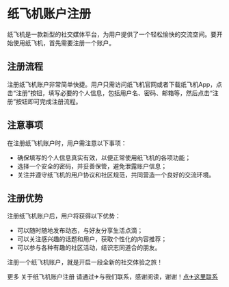 # 纸飞机账户注册

纸飞机是一款新型的社交媒体平台，为用户提供了一个轻松愉快的交流空间。要开始使用纸飞机，首先需要注册一个账户。

## 注册流程

注册纸飞机账户非常简单快捷。用户只需访问纸飞机官网或者下载纸飞机App，点击“注册”按钮，填写必要的个人信息，包括用户名、密码、邮箱等，然后点击“注册”按钮即可完成注册流程。

## 注意事项

在注册纸飞机账户时，用户需注意以下事项：

- 确保填写的个人信息真实有效，以便正常使用纸飞机的各项功能；
- 选择一个安全的密码，并妥善保管，避免泄露账户信息；
- 关注并遵守纸飞机的用户协议和社区规范，共同营造一个良好的交流环境。

## 注册优势

注册纸飞机账户后，用户将获得以下优势：

- 可以随时随地发布动态，与好友分享生活点滴；
- 可以关注感兴趣的话题和用户，获取个性化的内容推荐；
- 可以参与各种有趣的社区活动，结识志同道合的朋友。

注册一个纸飞机账户，就是开启一段全新的社交体验之旅！

更多 关于纸飞机账户注册 请通过✈与我们联系，感谢阅读，谢谢！[点✈这里联系](https://w.k02.cc)